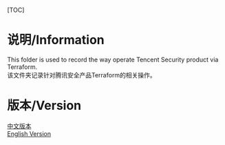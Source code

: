 [TOC]

# 说明/Information 
This folder is used to record the way operate Tencent Security product via Terraform.<br>
该文件夹记录针对腾讯安全产品Terraform的相关操作。<br>

# 版本/Version
[中文版本](https://github.com/qiuxin/terraform-provider-tencentcloud/blob/master/robertqiu/setupBlog-ChineseVersion.md)<br>
[English Version](https://github.com/qiuxin/terraform-provider-tencentcloud/blob/master/robertqiu/setupBlog.md)<br>


